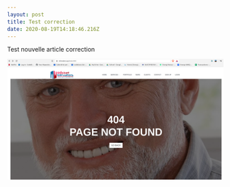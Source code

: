 ```yaml
---
layout: post
title: Test correction
date: 2020-08-19T14:18:46.216Z
---
```

Test nouvelle article correction



![](/public/assets/uploads/screenshot-from-2020-08-17-16-13-45.png "404")